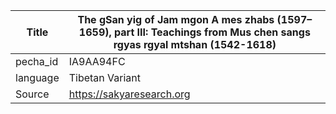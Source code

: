 |Title | The gSan yig of Jam mgon A mes zhabs (1597–1659), part III: Teachings from Mus chen sangs rgyas rgyal mtshan (1542-1618) 
| --- | --- 
|pecha_id | IA9AA94FC
|language | Tibetan Variant
|Source | https://sakyaresearch.org